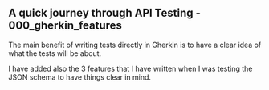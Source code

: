 
##  A quick journey through API Testing - 000_gherkin_features


The main benefit of writing tests directly in Gherkin is to have a clear idea of what the tests will be about.

I have added also the 3 features that I have written when I was testing the JSON schema to have things clear in mind.





